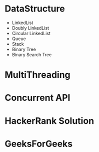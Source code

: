 # DataStructure
  * LinkedList
  * Doubly LinkedList
  * Circular LinkedList
  * Queue
  * Stack
  * Binary Tree
  * Binary Search Tree
# MultiThreading
# Concurrent API
# HackerRank Solution
# GeeksForGeeks
